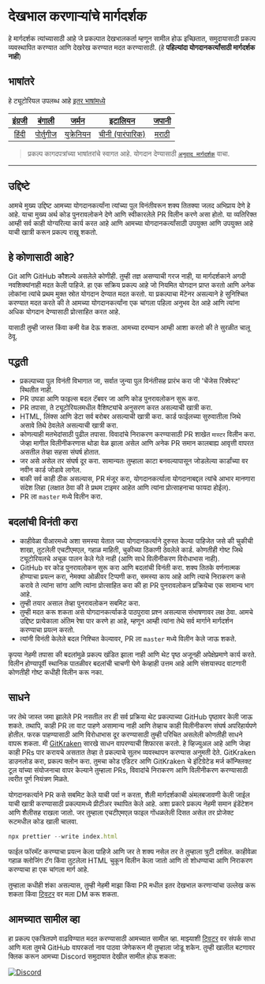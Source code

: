 # देखभाल करणाऱ्यांचे मार्गदर्शक

हे मार्गदर्शक त्यांच्यासाठी आहे जे प्रकल्पात देखभालकर्ता म्हणून सामील होऊ इच्छितात, समुदायासाठी प्रकल्प व्यवस्थापित करण्यात आणि देखरेख करण्यात मदत करण्यासाठी. (हे **पहिल्यांदा योगदानकर्त्यांसाठी मार्गदर्शक नाही**)

## भाषांतरे


हे ट्यूटोरियल उपलब्ध आहे [इतर भाषांमध्ये](../README.md)


| [इंग्रजी](../../maintainer_guide.md) | [बंगाली](/translations/maintainer_guide/maintainer_guide.ben.md) | [जर्मन](/translations/maintainer_guide/maintainer_guide.ger.md) | [इटालियन](/translations/maintainer_guide/maintainer_guide.ita.md) | [जपानी](/translations/maintainer_guide/maintainer_guide.jpn.md) |
| :---: | :---: | :---: | :---: | :---: |
| [हिंदी](maintainer_guide.hin.md) | [पोर्तुगीज](/translations/maintainer_guide/maintainer_guide.por.md) | [युक्रेनियन](/translations/maintainer_guide/maintainer_guide.ukr.md) | [चीनी (पारंपारिक)](/translations/maintainer_guide/maintainer_guide.zho-tc.md) | [मराठी](maintainer_guide.mar.md)

> प्रकल्प कागदपत्रांच्या भाषांतरांचे स्वागत आहे. योगदान देण्यासाठी [`अनुवाद मार्गदर्शक`](../README.md) वाचा.

---

## उद्दिष्टे

आमचे मुख्य उद्दिष्ट आमच्या योगदानकर्त्यांना त्यांच्या पुल विनंतीवरून शक्य तितक्या जलद अभिप्राय देणे हे आहे. याचा मुख्य अर्थ कोड पुनरावलोकने देणे आणि स्वीकारलेले PR विलीन करणे असा होतो.
या व्यतिरिक्त आम्ही सर्व काही योग्यरित्या कार्य करत आहे आणि आमच्या योगदानकर्त्यांसाठी उपयुक्त आणि उपयुक्त आहे याची खात्री करून प्रकल्प राखू शकतो.

## हे कोणासाठी आहे?

Git आणि GitHub कौशल्ये असलेले कोणीही. तुम्ही तज्ञ असण्याची गरज नाही, या मार्गदर्शकाने अगदी नवशिक्यांनाही मदत केली पाहिजे. हा एक सक्रिय प्रकल्प आहे जो नियमित योगदान प्राप्त करतो आणि अनेक लोकांना त्यांचे प्रथम मुक्त स्रोत योगदान देण्यात मदत करतो. या प्रकल्पाचा मेंटेनर असल्‍याने हे सुनिश्चित करण्‍यात मदत करते की ते आमच्‍या योगदानकर्त्‍यांना एक चांगला पहिला अनुभव देत आहे आणि त्‍यांना अधिक योगदान देण्‍यासाठी प्रोत्‍साहित करत आहे.

यासाठी तुम्ही जास्त किंवा कमी वेळ देऊ शकता. आमच्या दरम्यान आम्ही आशा करतो की ते सुरळीत चालू ठेवू.

## पद्धती

- प्रकल्पाच्या पुल विनंती विभागात जा, सर्वात जुन्या पुल विनंतीसह प्रारंभ करा जी 'चेंजेस रिक्वेस्ट' स्थितीत नाही.
- PR उघडा आणि फाइल्स बदल टॅबवर जा आणि कोड पुनरावलोकन सुरू करा.
- PR तपासा, ते ट्यूटोरियलमधील वैशिष्ट्यांचे अनुसरण करत असल्याची खात्री करा.
- HTML, लिंक्स आणि डेटा सर्व बरोबर असल्याची खात्री करा. कार्ड फाईलच्या सुरुवातीला जिथे असावे तिथे ठेवलेले असल्याची खात्री करा.
- कोणत्याही मतभेदांसाठी पुढील तपासा. विवादांचे निराकरण करण्यासाठी PR शाखेत `मास्टर` विलीन करा. जेव्हा मागील विलीनीकरणास थोडा वेळ झाला असेल आणि अनेक PR समान कालबाह्य आवृत्ती वापरत असतील तेव्हा सहसा संघर्ष होतात.
- जर असे असेल तर संघर्ष दूर करा. सामान्यतः तुम्हाला काटा बनवल्यापासून जोडलेल्या कार्डांच्या वर नवीन कार्ड जोडावे लागेल.
- बाकी सर्व काही ठीक असल्यास, PR मंजूर करा, योगदानकर्त्याला योगदानाबद्दल त्यांचे आभार मानणारा संदेश लिहा (लक्षात ठेवा की ते प्रथम टाइमर आहेत आणि त्यांना प्रोत्साहनाचा फायदा होईल).
- PR ला `master` मध्ये विलीन करा.

## बदलांची विनंती करा

- काहीवेळा पीआरमध्ये अशा समस्या येतात ज्या योगदानकर्त्याने दुरुस्त केल्या पाहिजेत जसे की चुकीची शाखा, तुटलेली एचटीएमएल, गहाळ माहिती, चुकीच्या ठिकाणी ठेवलेले कार्ड. कोणतीही गोष्ट जिथे ट्यूटोरियलचे अचूक पालन केले गेले नाही (आणि साधे विलीनीकरण विरोधाभास नाही).
- GitHub वर कोड पुनरावलोकन सुरू करा आणि बदलांची विनंती करा. शक्य तितके वर्णनात्मक होण्याचा प्रयत्न करा, नेमक्या ओळीवर टिप्पणी करा, समस्या काय आहे आणि त्याचे निराकरण कसे करावे ते त्यांना सांगा आणि त्यांना प्रोत्साहित करा की हा PR पुनरावलोकन प्रक्रियेचा एक सामान्य भाग आहे.
- तुम्ही तयार असाल तेव्हा पुनरावलोकन सबमिट करा.
- तुम्ही मदत करू शकता असे योगदानकर्त्याकडे पाठपुरावा प्रश्न असल्यास संभाषणावर लक्ष ठेवा. आमचे उद्दिष्ट प्रत्येकाला अंतिम रेषा पार करणे हा आहे, म्हणून आम्ही त्यांना तेथे सर्व मार्गाने मार्गदर्शन करण्याचा प्रयत्न करतो.
- त्यांनी विनंती केलेले बदल निश्चित केल्यावर, PR ला `master` मध्ये विलीन केले जाऊ शकते.

कृपया नेहमी तपासा की बदलांमुळे प्रकल्प खंडित झाला नाही आणि थेट पृष्ठ अजूनही अपेक्षेप्रमाणे कार्य करते. विलीन होण्यापूर्वी स्थानिक पातळीवर बदलांची चाचणी घेणे केव्हाही उत्तम आहे आणि संशयास्पद वाटणारी कोणतीही गोष्ट कधीही विलीन करू नका.

## साधने

जर तेथे जास्त जमा झालेले PR नसतील तर ही सर्व प्रक्रिया थेट प्रकल्पाच्या GitHub पृष्ठावर केली जाऊ शकते.
तथापि, काही PR ला वाट पाहणे असामान्य नाही आणि तेव्हाच काही विलीनीकरण संघर्ष अपरिहार्यपणे होतील. फरक पाहण्यासाठी आणि विरोधाभास दूर करण्यासाठी तुम्ही परिचित असलेली कोणतीही साधने वापरू शकता.
मी [GitKraken](https://www.gitkraken.com/download) सारखे साधन वापरण्याची शिफारस करतो. हे व्हिज्युअल आहे आणि जेव्हा काही PRs पार करायचे असतात तेव्हा ते प्रकल्पाचे सुलभ व्यवस्थापन करण्यास अनुमती देते.
GitKraken डाउनलोड करा, प्रकल्प क्लोन करा. तुमचा कोड एडिटर आणि GitKraken चे इंटिग्रेटेड मर्ज कॉन्फ्लिक्ट टूल यांच्या संयोजनाचा वापर केल्याने तुम्हाला PRs, विवादांचे निराकरण आणि विलीनीकरण करण्यासाठी त्वरीत पूर्ण नियंत्रण मिळते.

योगदानकर्त्याने PR कसे सबमिट केले याची पर्वा न करता, शैली मार्गदर्शकाची अंमलबजावणी केली जाईल याची खात्री करण्यासाठी प्रकल्पामध्ये प्रीटीअर स्थापित केले आहे. अशा प्रकारे प्रकल्प नेहमी समान इंडेंटेशन आणि शैलीसह राखला जातो.
जर तुम्हाला एचटीएमएल फाइल गोंधळलेली दिसत असेल तर प्रोजेक्ट रूटमधील कोड खाली चालवा.

```js
npx prettier --write index.html
```

फाईल फॉरमॅट करण्याचा प्रयत्न केला पाहिजे आणि जर ते शक्य नसेल तर ते तुम्हाला त्रुटी दर्शवेल. काहीवेळा गहाळ क्लोजिंग टॅग किंवा तुटलेला HTML चुकून विलीन केला जातो आणि तो शोधण्याचा आणि निराकरण करण्याचा हा एक चांगला मार्ग आहे.

तुम्हाला कधीही शंका असल्यास, तुम्ही नेहमी माझा किंवा PR मधील इतर देखभाल करणार्‍यांचा उल्लेख करू शकता किंवा [ट्विटर](https://twitter.com/Syknapse) वर मला DM करू शकता.

## आमच्यात सामील व्हा

हा प्रकल्प एकत्रितपणे वाढविण्यात मदत करण्यासाठी आमच्यात सामील व्हा. माझ्याशी [ट्विटर](https://twitter.com/Syknapse) वर संपर्क साधा आणि मला तुमचे GitHub वापरकर्ता नाव पाठवा जेणेकरून मी तुम्हाला जोडू शकेन. तुम्ही खालील बटणावर क्लिक करून आमच्या Discord समुदायात देखील सामील होऊ शकता:

[![Discord](https://badgen.net/discord/online-members/tWkvS4ueVF?label=Join%20Our%20Discord%20Server&icon=discord)](https://discord.gg/tWkvS4ueVF 'आमच्या सर्व्हरमध्ये सामील व्हा !')

